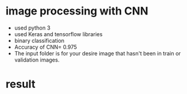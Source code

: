 # image processing with CNN
 - used python 3
 - used Keras and tensorflow libraries
 - binary classification
 - Accuracy of CNN= 0.975
 - The input folder is for your desire image that hasn't been in train or validation images.
# result
